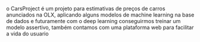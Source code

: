 o CarsProject é um projeto para estimativas de preços de carros anunciados na OLX, aplicando alguns modelos de machine learning na base de dados e futuramente com o deep learning conseguirmos treinar um modelo assertivo, também contamos com uma plataforma web para facilitar a vida do usuario
